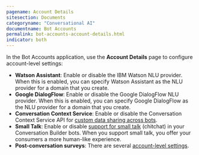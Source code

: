 ```yaml
---
pagename: Account Details
sitesection: Documents
categoryname: "Conversational AI"
documentname: Bot Accounts
permalink: bot-accounts-account-details.html
indicator: both
---
```


In the Bot Accounts application, use the **Account Details** page to configure account-level settings:

* **Watson Assistant**: Enable or disable the IBM Watson NLU provider. When this is enabled, you can specify Watson Assistant as the NLU provider for a domain that you create.
* **Google DialogFlow**: Enable or disable the Google DialogFlow NLU provider. When this is enabled, you can specify Google DialogFlow as the NLU provider for a domain that you create.
* **Conversation Context Service**: Enable or disable the Conversation Context Service API for [custom data sharing across bots](conversation-builder-scripting-functions-manage-the-conversation-context-service.html).
* **Small Talk**: Enable or disable [support for small talk](conversation-builder-best-practices-support-small-talk.html) (chitchat) in your Conversation Builder bots. When you support small talk, you offer your consumers a more human-like experience.
* **Post-conversation surveys**: There are several [account-level settings](conversation-builder-bots-post-conversation-survey-bots.html#configure-account-level-settings).